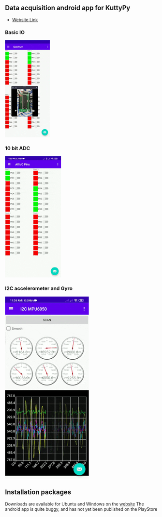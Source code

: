 
## Data acquisition android app for KuttyPy
+ [Website Link](https://csparkresearch.in/kuttypy)

### Basic IO
![Screenshot](/resources/io.gif?raw=true "User Interface")

### 10 bit ADC
![Screenshot](/resources/adc.gif?raw=true "User Interface")

### I2C accelerometer and Gyro
![Screenshot](/resources/mpu6050.gif?raw=true "User Interface")


## Installation packages

Downloads are available for Ubuntu and Windows on the [website](https://csparkresearch.in/cnspec)
The android app is quite buggy, and has not yet been published on the PlayStore
